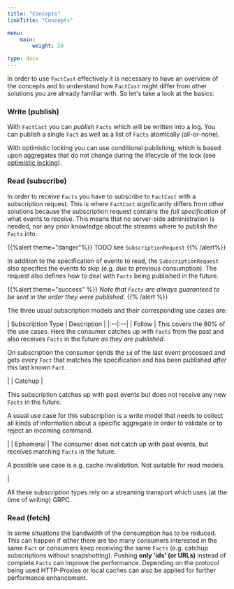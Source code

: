 ```yaml
---
title: "Concepts"
linkTitle: "Concepts"

menu:
    main:
        weight: 20

type: docs
---
```



In order to use `FactCast` effectively it is necessary to have an overview of the concepts and to understand
how `FactCast` might differ from other solutions you are already familiar with. So let's take a look at the basics:

### Write (publish)

With `FactCast` you can *publish* `Facts` which will be written into a log. You can publish a single `Fact` as well as a
list of `Facts` atomically (all-or-none).

With optimistic locking you can use conditional publishing, which is based upon aggregates that do not change during the
lifecycle of the lock (see [optimistic locking](/usage/lowlevel/java/optimistic_locking)).

### Read (subscribe)

In order to receive `Facts` you have to subscribe to `FactCast` with a subscription request. This is where `FactCast`
significantly differs from other solutions because the subscription request contains the *full specification* of what
events to receive. This means that no server-side administration is needed, nor any prior knowledge about the streams
where to publish the `Facts` into.

{{%alert theme="danger"%}} TODO see `SubscriptionRequest` {{% /alert%}}

In addition to the specification of events to read, the `SubscriptionRequest` also specifies the events to skip (e.g.
due to previous consumption). The request also defines how to deal with `Facts` being published in the future.

{{%alert theme="success" %}} *Note that `Facts` are always guaranteed to be sent in the order they were published.* {{%
/alert %}}

The three usual subscription models and their corresponding use cases are:

| Subscription Type | Description | |:--|:--| | Follow | This covers the 80% of the use cases. Here the consumer catches
up with `Facts` from the past and also receives `Facts` in the future *as they are published*. <p>On subscription the
consumer sends the `id` of the last event processed and gets every `Fact` that matches the specification and has been
published *after* this last known `Fact`.</p>| | Catchup | <p>This subscription catches up with past events but does not
receive any new `Facts` in the future.</p> <p>A usual use case for this subscription is a write model that needs to
collect all kinds of information about a specific aggregate in order to validate or to reject an incoming command.</p>|
| Ephemeral | The consumer does not catch up with past events, but receives matching `Facts` in the future. <p>A
possible use case is e.g. cache invalidation. Not suitable for read models.</p> |

All these subscription types rely on a streaming transport which uses (at the time of writing) GRPC.

### Read (fetch)

In some situations the bandwidth of the consumption has to be reduced. This can happen if either there are too many
consumers interested in the same `Fact` or consumers keep receiving the same `Facts` (e.g. catchup subscriptions without
snapshotting). Pushing **only 'ids' (or URLs)** instead of complete `Facts` can improve the performance. Depending on
the protocol being used HTTP-Proxies or local caches can also be applied for further performance enhancement.
